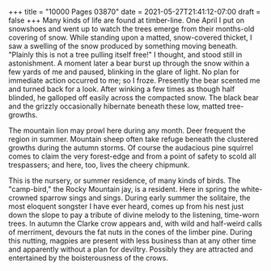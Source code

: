 +++
title = "10000 Pages 03870"
date = 2021-05-27T21:41:12-07:00
draft = false
+++
Many kinds of life are found at timber-line. One April I put on snowshoes and went up to watch the trees emerge from their months-old covering of snow. While standing upon a matted, snow-covered thicket, I saw a swelling of the snow produced by something moving beneath. "Plainly this is not a tree pulling itself free!" I thought, and stood still in astonishment. A moment later a bear burst up through the snow within a few yards of me and paused, blinking in the glare of light. No plan for immediate action occurred to me; so I froze. Presently the bear scented me and turned back for a look. After winking a few times as though half blinded, he galloped off easily across the compacted snow. The black bear and the grizzly occasionally hibernate beneath these low, matted tree-growths.

The mountain lion may prowl here during any month. Deer frequent the region in summer. Mountain sheep often take refuge beneath the clustered growths during the autumn storms. Of course the audacious pine squirrel comes to claim the very forest-edge and from a point of safety to scold all trespassers; and here, too, lives the cheery chipmunk.

This is the nursery, or summer residence, of many kinds of birds. The "camp-bird," the Rocky Mountain jay, is a resident. Here in spring the white-crowned sparrow sings and sings. During early summer the solitaire, the most eloquent songster I have ever heard, comes up from his nest just down the slope to pay a tribute of divine melody to the listening, time-worn trees. In autumn the Clarke crow appears and, with wild and half-weird calls of merriment, devours the fat nuts in the cones of the limber pine. During this nutting, magpies are present with less business than at any other time and apparently without a plan for deviltry. Possibly they are attracted and entertained by the boisterousness of the crows.
